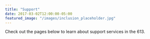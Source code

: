 ```yaml
---
title: "Support"
date: 2017-03-02T12:00:00-05:00
featured_image: "/images/inclusion_placeholder.jpg"
---
```


Check out the pages below to learn about support services in the 613. 


